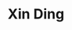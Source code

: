 ---
layout: page
title: Xin Ding
description: Nanjing University of Information Science and Technology
img: assets/img/Xin_Ding.jpeg
redirect: https://scholar.google.ca/citations?user=tiS63lYAAAAJ&hl=en
importance: 2
category: Alumni
---